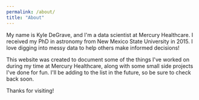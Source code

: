 ```yaml
---
permalink: /about/
title: "About"
---
```


My name is Kyle DeGrave, and I'm a data scientist at Mercury Healthcare. I received my PhD in astronomy from New Mexico State University in 2015. I love digging into messy data to help others make informed decisions!

This website was created to document some of the things I've worked on during my time at Mercury Healthcare, along with some small side projects I've done for fun. I'll be adding to the list in the future, so be sure to check back soon.

Thanks for visiting!
